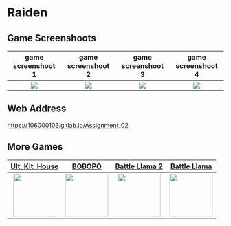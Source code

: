 # Raiden

## Game Screenshoots
| game screenshoot 1 | game screenshoot 2 | game screenshoot 3 | game screenshoot 4 |
| :----------------------------------: | :----------------------------------: | :----------------------------------: | :----------------------------------: |
| ![](https://i.imgur.com/AhhB68t.png) | ![](https://i.imgur.com/iol0weC.png) | ![](https://i.imgur.com/DIVDnGs.png) | ![](https://i.imgur.com/8TlQin0.png) |

## Web Address
https://106000103.gitlab.io/Assignment_02

## More Games

| [Ult. Kit. House](https://github.com/chen-hao-chao/Ultimate-Kitchen-House) | [BOBOPO](https://github.com/chen-hao-chao/BOBOPO) | [Battle Llama 2](https://github.com/chen-hao-chao/Battle-llama2) | [Battle Llama](https://github.com/chen-hao-chao/Battle-Llama) |
| :-: | :-: | :-: | :-: |
| <img src="https://i.imgur.com/1Ht2Fo5.png" height="100px"> | <img src="https://i.imgur.com/CqoJ4md.png" height="100px"> | <img src="https://i.imgur.com/NzwwF54.png" height="100px"> | <img src="https://i.imgur.com/wFXYTwk.png" height="100px"> |
